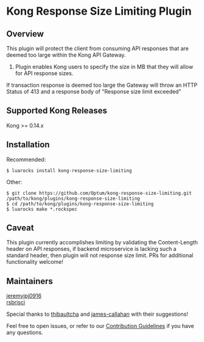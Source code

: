 # Kong Response Size Limiting Plugin
## Overview
This plugin will protect the client from consuming API responses that are deemed too large within the Kong API Gateway.

1. Plugin enables Kong users to specify the size in MB that they will allow for API response sizes.

If transaction response is deemed too large the Gateway will throw an HTTP Status of 413 and a response body of "Response size limit exceeded" 

## Supported Kong Releases
Kong >= 0.14.x 

## Installation
Recommended:
```
$ luarocks install kong-response-size-limiting
```
Other:
```
$ git clone https://github.com/Optum/kong-response-size-limiting.git /path/to/kong/plugins/kong-response-size-limiting
$ cd /path/to/kong/plugins/kong-response-size-limiting
$ luarocks make *.rockspec
```
## Caveat

This plugin currently accomplishes limiting by validating the Content-Length header on API responses, if backend microservice is lacking such a standard header, then plugin will not response size limit. PRs for additional functionality welcome!

## Maintainers
[jeremyjpj0916](https://github.com/jeremyjpj0916)  
[rsbrisci](https://github.com/rsbrisci)

Special thanks to [thibaultcha](https://github.com/thibaultcha) and [james-callahan](https://github.com/james-callahan) with their
suggestions!

Feel free to open issues, or refer to our [Contribution Guidelines](https://github.com/Optum/kong-response-size-limiting/blob/master/CONTRIBUTING.md) if you have any questions.
